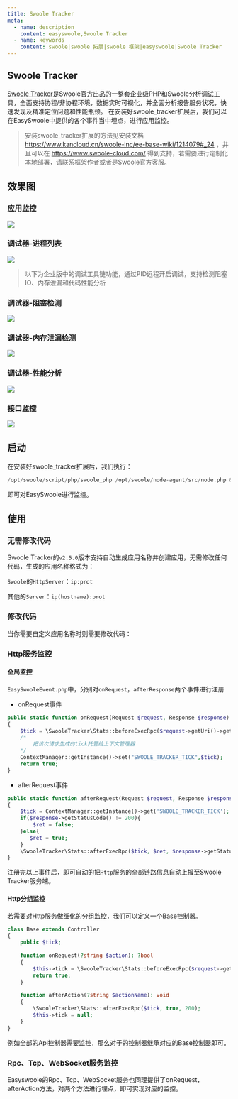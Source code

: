 ```yaml
---
title: Swoole Tracker
meta:
  - name: description
    content: easyswoole,Swoole Tracker
  - name: keywords
    content: swoole|swoole 拓展|swoole 框架|easyswoole|Swoole Tracker
---
```


## Swoole Tracker

[Swoole Tracker](https://www.swoole-cloud.com/tracker.html)是Swoole官方出品的一整套企业级PHP和Swoole分析调试工具，全面支持协程/非协程环境，数据实时可视化，并全面分析报告服务状况，快速发现及精准定位问题和性能瓶颈。
在安装好swoole_tracker扩展后，我们可以在EasySwoole中提供的各个事件当中埋点，进行应用监控。

> 安装swoole_tracker扩展的方法见安装文档 https://www.kancloud.cn/swoole-inc/ee-base-wiki/1214079#_24 ，并且可以在 https://www.swoole-cloud.com/ 得到支持，若需要进行定制化本地部署，请联系框架作者或者是Swoole官方客服。

## 效果图

### 应用监控
![](/Images/Passage/SwooleTracker/img3.png)

### 调试器-进程列表
![](/Images/Passage/SwooleTracker/img1.png)

> 以下为企业版中的调试工具链功能，通过PID远程开启调试，支持检测阻塞IO、内存泄漏和代码性能分析

### 调试器-阻塞检测
![](/Images/Passage/SwooleTracker/img4.png)

### 调试器-内存泄漏检测
![](/Images/Passage/SwooleTracker/img6.png)

### 调试器-性能分析
![](/Images/Passage/SwooleTracker/img5.png)

### 接口监控
![](/Images/Passage/SwooleTracker/img2.png)


## 启动

在安装好swoole_tracker扩展后，我们执行：
```php
/opt/swoole/script/php/swoole_php /opt/swoole/node-agent/src/node.php & php easyswoole start
```
即可对EasySwoole进行监控。

## 使用

### 无需修改代码

Swoole Tracker的`v2.5.0`版本支持自动生成应用名称并创建应用，无需修改任何代码，生成的应用名称格式为：

`Swoole`的`HttpServer`：`ip:prot`

其他的`Server`：`ip(hostname):prot`

### 修改代码

当你需要自定义应用名称时则需要修改代码：

### Http服务监控

#### 全局监控

`EasySwooleEvent.php`中，分别对`onRequest`，`afterResponse`两个事件进行注册

- onRequest事件
```php
public static function onRequest(Request $request, Response $response): bool
{
    $tick = \SwooleTracker\Stats::beforeExecRpc($request->getUri()->getPath(), 'serviceName', "192.168.0.1");
    /*
        把该次请求生成的tick托管给上下文管理器
    */
    ContextManager::getInstance()->set("SWOOLE_TRACKER_TICK",$tick);
    return true;
}
```
- afterRequest事件
```php
public static function afterRequest(Request $request, Response $response): void
{
    $tick = ContextManager::getInstance()->get('SWOOLE_TRACKER_TICK');
    if($response->getStatusCode() != 200){
        $ret = false;
    }else{
       $ret = true;
    }
    \SwooleTracker\Stats::afterExecRpc($tick, $ret, $response->getStatusCode());
}
```
注册完以上事件后，即可自动的把`Http`服务的全部链路信息自动上报至Swoole Tracker服务端。

#### Http分组监控

若需要对Http服务做细化的分组监控，我们可以定义一个Base控制器。
```php
class Base extends Controller
{
    public $tick;
    
    function onRequest(?string $action): ?bool
    {
        $this->tick = \SwooleTracker\Stats::beforeExecRpc($request->getUri()->getPath(), 'myGroupName', "192.168.0.1");
        return true;
    }
    
    function afterAction(?string $actionName): void
    {
        \SwooleTracker\Stats::afterExecRpc($tick, true, 200);
        $this->tick = null;
    }
}
```

例如全部的Api控制器需要监控，那么对于的控制器继承对应的Base控制器即可。


### Rpc、Tcp、WebSocket服务监控

Easyswoole的Rpc、Tcp、WebSocket服务也同理提供了onRequest，afterAction方法，对两个方法进行埋点，即可实现对应的监控。
